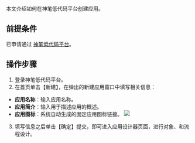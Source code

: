 本文介绍如何在神笔低代码平台创建应用。




## 前提条件


已申请通过 [神笔低代码平台]()。


## 操作步骤


1. 登录神笔低代码平台。
2. 在首页单击【新建】，在弹出的新建应用窗口中填写相关信息：
 - **应用名称**：输入应用名称。
 - **应用简介**：输入用于描述应用的概述。
 - **应用图标**：系统自动生成的固定应用图标链接。
![](https://main.qcloudimg.com/raw/f734fd8e401c90706559dee64b702e0f.jpg)
3. 填写信息之后单击【确定】提交，即可进入应用设计器页面，进行对象、和流程设计。
